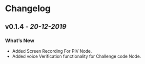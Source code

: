 # Changelog

## **v0.1.4** - *20-12-2019*
### What’s New
- Added Screen Recording For PIV Node.
- Added voice Verification functionality for Challenge code Node. 

